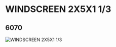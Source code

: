 # WINDSCREEN 2X5X1 1/3
## 6070
![WINDSCREEN 2X5X1 1/3](https://lc-www-live-s.legocdn.com/media/bricks/5/2/4198670.jpg)